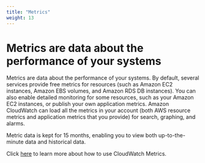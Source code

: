 ```yaml
---
title: "Metrics"
weight: 13
---
```

# Metrics are data about the performance of your systems

Metrics are data about the performance of your systems. By default, several services provide free metrics for resources (such as Amazon EC2 instances, Amazon EBS volumes, and Amazon RDS DB instances). You can also enable detailed monitoring for some resources, such as your Amazon EC2 instances, or publish your own application metrics. Amazon CloudWatch can load all the metrics in your account (both AWS resource metrics and application metrics that you provide) for search, graphing, and alarms.

Metric data is kept for 15 months, enabling you to view both up-to-the-minute data and historical data.

Click [here](https://docs.aws.amazon.com/AmazonCloudWatch/latest/monitoring/working_with_metrics.html) to learn more about how to use CloudWatch Metrics.